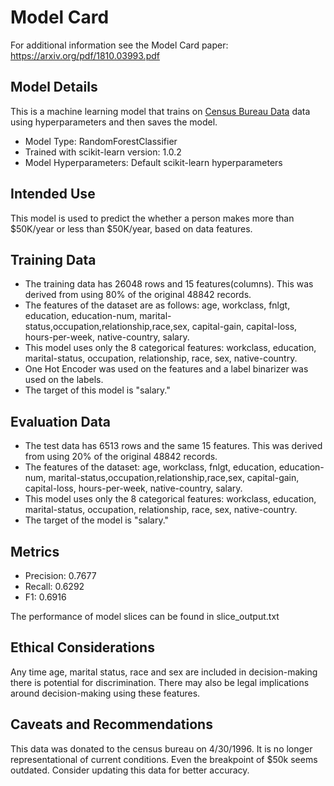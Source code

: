 # Model Card

For additional information see the Model Card paper: https://arxiv.org/pdf/1810.03993.pdf

## Model Details
This is a  machine learning model that trains on [Census Bureau Data](https://archive.ics.uci.edu/dataset/20/census+income) data using hyperparameters and then saves the model.

- Model Type: RandomForestClassifier
- Trained with scikit-learn version: 1.0.2
- Model Hyperparameters: Default scikit-learn hyperparameters

## Intended Use
This model is used to predict the whether a person makes more than $50K/year or less than $50K/year, based on data features. 

## Training Data
- The training data has 26048 rows and 15 features(columns). This was derived from using 80% of the original 48842 records. 
- The features of the dataset are as follows: age, workclass, fnlgt, education, education-num, marital-status,occupation,relationship,race,sex, capital-gain, capital-loss, hours-per-week, native-country, salary.
- This model uses only the 8 categorical features: workclass, education, marital-status, occupation, relationship, race, sex, native-country.
- One Hot Encoder was used on the features and a label binarizer was used on the labels.
- The target of this model is "salary."

## Evaluation Data
- The test data has 6513 rows and the same 15 features. This was derived from using 20% of the original 48842 records.
- The features of the dataset: age, workclass, fnlgt, education, education-num, marital-status,occupation,relationship,race,sex, capital-gain, capital-loss, hours-per-week, native-country, salary.
- This model uses only the 8 categorical features: workclass, education, marital-status, occupation, relationship, race, sex, native-country.
- The target of the model is "salary."

## Metrics
- Precision: 0.7677
- Recall: 0.6292
- F1: 0.6916

The performance of model slices can be found in slice_output.txt

## Ethical Considerations
Any time age, marital status, race and sex are included in decision-making there is potential for discrimination. There may also be legal implications around decision-making using these features.

## Caveats and Recommendations
This data was donated to the census bureau on 4/30/1996. It is no longer representational of current conditions. Even the breakpoint of $50k seems outdated. Consider updating this data for better accuracy.
